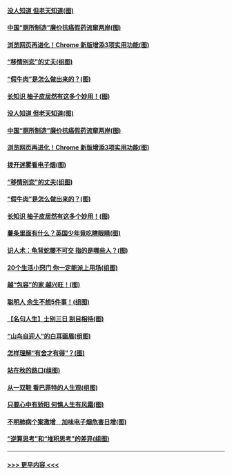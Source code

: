 #### [没人知道 但老天知道(图)](../pages/p8/907731.md?t=09181255) 
#### [中国“厕所制造”廉价抗癌假药流窜两岸(图)](../pages/p8/907723.md?t=09181255) 
#### [浏览网页再进化！Chrome 新版增添3项实用功能(图)](../pages/p8/907714.md?t=09181255) 
#### [“移情别恋”的丈夫(组图)](../pages/p8/907644.md?t=09181255) 
#### [“假牛肉”是怎么做出来的？(图)](../pages/p8/907668.md?t=09181255) 
#### [长知识 柚子皮居然有这多个妙用！(图)](../pages/p8/907425.md?t=09181255) 
#### [没人知道 但老天知道(图)](../pages/p8/907731.md?t=09181255) 
#### [中国“厕所制造”廉价抗癌假药流窜两岸(图)](../pages/p8/907723.md?t=09181255) 
#### [浏览网页再进化！Chrome 新版增添3项实用功能(图)](../pages/p8/907714.md?t=09181255) 
#### [拨开迷雾看电子烟(图)](../pages/p8/907427.md?t=09181255) 
#### [“移情别恋”的丈夫(组图)](../pages/p8/907644.md?t=09181255) 
#### [“假牛肉”是怎么做出来的？(图)](../pages/p8/907668.md?t=09181255) 
#### [长知识 柚子皮居然有这多个妙用！(图)](../pages/p8/907425.md?t=09181255) 
#### [薯条里面有什么？英国少年竟吃瞎眼睛(图)](../pages/p8/907381.md?t=09181255) 
#### [识人术：龟背蛇腰不可交 指的是哪些人？(图)](../pages/p8/907503.md?t=09181255) 
#### [20个生活小窍门 你一定能派上用场(组图)](../pages/p8/907510.md?t=09181255) 
#### [越“包容”的家 越兴旺！(图)](../pages/p8/907328.md?t=09181255) 
#### [聪明人 余生不想5件事！(组图)](../pages/p8/907364.md?t=09181255) 
#### [【名句人生】士别三日 刮目相待(图)](../pages/p8/906988.md?t=09181255) 
#### [“山鸟自迎人”的白耳画眉(组图)](../pages/p8/907332.md?t=09181255) 
#### [怎样理解“有舍才有得”？(图)](../pages/p8/906872.md?t=09181255) 
#### [站在秋的路口(组图)](../pages/p8/906914.md?t=09181255) 
#### [从一双鞋 看巴菲特的人生观(组图)](../pages/p8/907311.md?t=09181255) 
#### [只要心中有骄阳 何惧人生有风霜(图)](../pages/p8/907320.md?t=09181255) 
#### [不明肺病个案激增　加味电子烟危害日增(图)](../pages/p8/907307.md?t=09181255) 
#### [“逆算思考”和“堆积思考”的差异(组图)](../pages/p8/907229.md?t=09181255) 

----
#### [ >>> 更早内容 <<< ](../indexes/p8-earlier.md)
